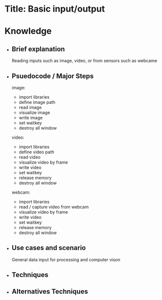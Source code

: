 # Title: Basic input/output

# Knowledge

- ## Brief explanation
  Reading inputs such as image, video, or from sensors such as webcame
- ## Psuedocode / Major Steps

  image:

  - import libraries
  - define image path
  - read image
  - visualize image
  - write image
  - set waitkey
  - destroy all window

  video:

  - import libraries
  - define video path
  - read video
  - visualize video by frame
  - write video
  - set waitkey
  - release memory
  - destroy all window

  webcam:

  - import libraries
  - read / capture video from webcam
  - visualize video by frame
  - write video
  - set waitkey
  - release memory
  - destroy all window

- ## Use cases and scenario
  General data input for processing and computer vison
- ## Techniques
- ## Alternatives Techniques
